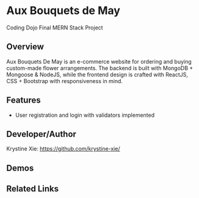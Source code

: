 # Aux Bouquets de May
Coding Dojo Final MERN Stack Project

## Overview
  Aux Bouquets De May is an e-commerce website for ordering and buying custom-made flower arrangements. The backend is built with MongoDB + Mongoose & NodeJS, while the frontend design is crafted with ReactJS, CSS + Bootstrap with responsiveness in mind.
  
## Features
  * User registration and login with validators implemented

## Developer/Author
Krystine Xie: https://github.com/krystine-xie/

## Demos

## Related Links

